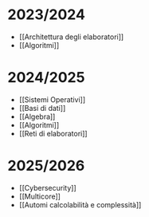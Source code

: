 # 2023/2024
- [[Architettura degli elaboratori]]
- [[Algoritmi]]

# 2024/2025
- [[Sistemi Operativi]]
- [[Basi di dati]]
- [[Algebra]]
- [[Algoritmi]]
- [[Reti di elaboratori]]

# 2025/2026
- [[Cybersecurity]]
- [[Multicore]]
- [[Automi calcolabilità e complessità]]